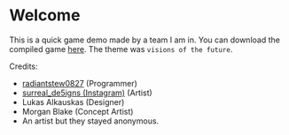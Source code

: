 # Welcome
This is a quick game demo made by a team I am in. You can download the compiled game [here](https://radiantstew0827.itch.io/g29). The theme was `visions of the future`.

Credits:
- [radiantstew0827](https://github.com/radiantstew0827) (Programmer)
- [surreal_de5igns (Instagram)](www.instagram.com/surreal_de5igns/) (Artist)
- Lukas Alkauskas (Designer)
- Morgan Blake (Concept Artist)
- An artist but they stayed anonymous.
